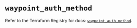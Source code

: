 # `waypoint_auth_method`

Refer to the Terraform Registry for docs: [`waypoint_auth_method`](https://registry.terraform.io/providers/hashicorp/waypoint/0.1.0/docs/resources/auth_method).
